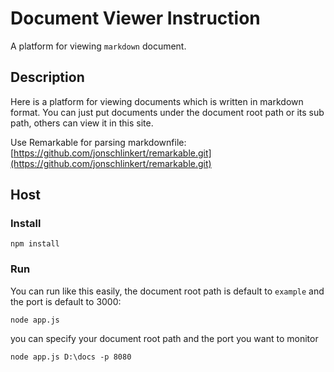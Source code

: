 # Document Viewer Instruction

A platform for viewing `markdown` document.

## Description

Here is a platform for viewing documents which is written in markdown format. You can just put documents under the document root path or its sub path, others can view it in this site.

Use Remarkable for parsing markdownfile: [https://github.com/jonschlinkert/remarkable.git](https://github.com/jonschlinkert/remarkable.git)

## Host

### Install

```
npm install
```

### Run
You can run like this easily, the document root path is default to `example` and the port is default to 3000:

```
node app.js
```

you can specify your document root path and the port you want to monitor

```
node app.js D:\docs -p 8080
```